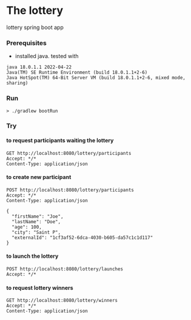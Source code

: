# The lottery
lottery spring boot app

### Prerequisites

* installed java. tested with

```
java 18.0.1.1 2022-04-22
Java(TM) SE Runtime Environment (build 18.0.1.1+2-6)
Java HotSpot(TM) 64-Bit Server VM (build 18.0.1.1+2-6, mixed mode, sharing)
```

### Run

```
> ./gradlew bootRun
```

### Try

#### to request participants waiting the lottery
```
GET http://localhost:8080/lottery/participants
Accept: */*
Content-Type: application/json
```
#### to create new participant
```
POST http://localhost:8080/lottery/participants
Accept: */*
Content-Type: application/json

{
  "firstName": "Joe",
  "lastName": "Doe",
  "age": 100,
  "city": "Saint P",
  "externalId": "1cf3af52-6dca-4030-b605-da57c1c1d117"
}
```
#### to launch the lottery
```
POST http://localhost:8080/lottery/launches
Accept: */*
```
#### to request lottery winners
```
GET http://localhost:8080/lottery/winners
Accept: */*
Content-Type: application/json
```